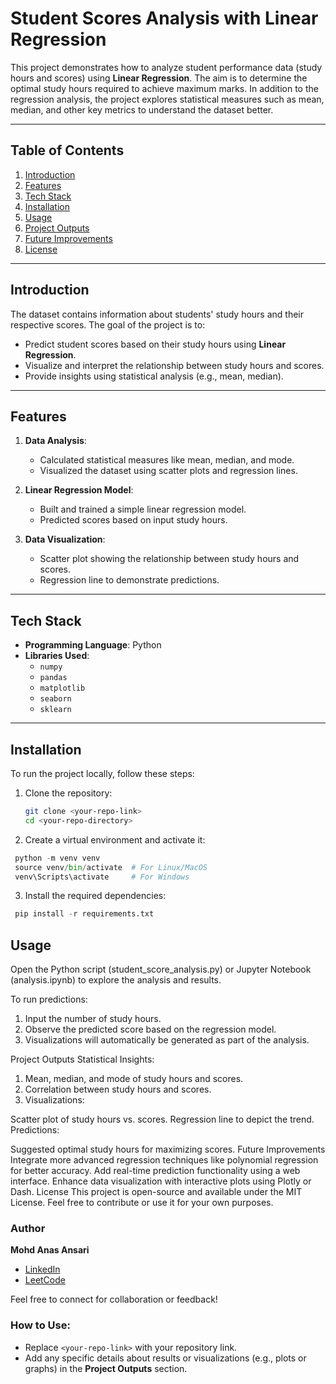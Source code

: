 # Student Scores Analysis with Linear Regression

This project demonstrates how to analyze student performance data (study hours and scores) using **Linear Regression**. The aim is to determine the optimal study hours required to achieve maximum marks. In addition to the regression analysis, the project explores statistical measures such as mean, median, and other key metrics to understand the dataset better.

---

## Table of Contents

1. [Introduction](#introduction)  
2. [Features](#features)  
3. [Tech Stack](#tech-stack)  
4. [Installation](#installation)  
5. [Usage](#usage)  
6. [Project Outputs](#project-outputs)  
7. [Future Improvements](#future-improvements)  
8. [License](#license)

---

## Introduction

The dataset contains information about students' study hours and their respective scores. The goal of the project is to:
- Predict student scores based on their study hours using **Linear Regression**.
- Visualize and interpret the relationship between study hours and scores.
- Provide insights using statistical analysis (e.g., mean, median).

---

## Features

1. **Data Analysis**:  
   - Calculated statistical measures like mean, median, and mode.  
   - Visualized the dataset using scatter plots and regression lines.  

2. **Linear Regression Model**:  
   - Built and trained a simple linear regression model.  
   - Predicted scores based on input study hours.  

3. **Data Visualization**:  
   - Scatter plot showing the relationship between study hours and scores.  
   - Regression line to demonstrate predictions.  

---

## Tech Stack

- **Programming Language**: Python  
- **Libraries Used**:  
  - `numpy`  
  - `pandas`  
  - `matplotlib`  
  - `seaborn`  
  - `sklearn`  

---

## Installation

To run the project locally, follow these steps:  

1. Clone the repository:  
   ```bash
   git clone <your-repo-link>
   cd <your-repo-directory>
   
2. Create a virtual environment and activate it:
  ```python
   python -m venv venv  
   source venv/bin/activate  # For Linux/MacOS  
   venv\Scripts\activate     # For Windows
```

3. Install the required dependencies:
  ```python
   pip install -r requirements.txt
```

## Usage
Open the Python script (student_score_analysis.py) or Jupyter Notebook (analysis.ipynb) to explore the analysis and results.

To run predictions:

1. Input the number of study hours.
2. Observe the predicted score based on the regression model.
3. Visualizations will automatically be generated as part of the analysis.

Project Outputs
Statistical Insights:

1. Mean, median, and mode of study hours and scores.
2. Correlation between study hours and scores.
3. Visualizations:

Scatter plot of study hours vs. scores.
Regression line to depict the trend.
Predictions:

Suggested optimal study hours for maximizing scores.
Future Improvements
Integrate more advanced regression techniques like polynomial regression for better accuracy.
Add real-time prediction functionality using a web interface.
Enhance data visualization with interactive plots using Plotly or Dash.
License
This project is open-source and available under the MIT License. Feel free to contribute or use it for your own purposes.

### Author

**Mohd Anas Ansari**  
- [LinkedIn](https://linkedin.com/in/mohdanasansari8057)  
- [LeetCode](https://leetcode.com/u/MohdAnasAnsari8057/) 

Feel free to connect for collaboration or feedback!

### How to Use:
- Replace `<your-repo-link>` with your repository link.  
- Add any specific details about results or visualizations (e.g., plots or graphs) in the **Project Outputs** section.  


